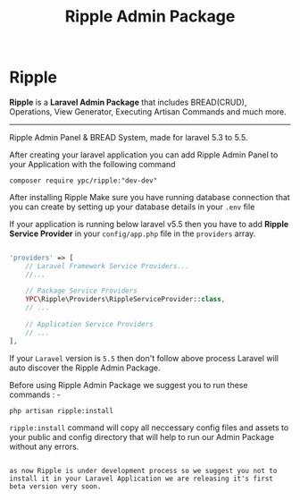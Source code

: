 <p align="center"><h1 align="center">Ripple Admin Package</h1></p>
<p align="center">

<a href="https://packagist.org/packages/ypc/ripple"><img src="https://poser.pugx.org/yp-code/ripple/v/stable" alt=""></a>
<a href="https://packagist.org/packages/ypc/ripple"><img src="https://poser.pugx.org/yp-code/ripple/v/unstable" alt=""></a>
<a href="https://packagist.org/packages/ypc/ripple"><img src="https://poser.pugx.org/yp-code/ripple/downloads" alt=""></a>
<a href="https://packagist.org/packages/ypc/ripple"><img src="https://poser.pugx.org/yp-code/ripple/license" alt=""></a>
</p>

# Ripple

<strong>Ripple</strong> is a <strong>Laravel Admin Package</strong> that includes BREAD(CRUD), Operations, View Generator, Executing Artisan Commands and much more.
<hr>
Ripple Admin Panel & BREAD System, made for laravel 5.3 to 5.5.

After creating your laravel application you can add Ripple Admin Panel to your Application with the following command
```
composer require ypc/ripple:"dev-dev"
```

After installing Ripple Make sure you have running database connection that you can create by setting up your database details in your <code>.env</code> file

If your application is running below laravel v5.5 then you have to add <strong>Ripple Service Provider</strong> in your <code>config/app.php</code> file in the <code>providers</code> array.

```php

'providers' => [
    // Laravel Framework Service Providers...
    //...
    
    // Package Service Providers
    YPC\Ripple\Providers\RippleServiceProvider::class,
    // ...
    
    // Application Service Providers
    // ...
],

```

If your <code>Laravel</code> version is <code>5.5</code> then don't follow above process Laravel will auto discover the Ripple Admin Package.

Before using Ripple Admin Package we suggest you to run these commands : -

```
php artisan ripple:install
```

<code>ripple:install</code> command will copy all neccessary config files and assets to your public and config directory that will help to run our Admin Package without any errors.

<code>
as now Ripple is under development process so we suggest you not to install it in your Laravel Application we are releasing it's first beta version very soon.
</code>


